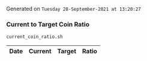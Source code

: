 Generated on `Tuesday 28-September-2021 at 13:20:27`

### Current to Target Coin Ratio
`current_coin_ratio.sh`

Date|Current|Target|Ratio
---|---|---|---
